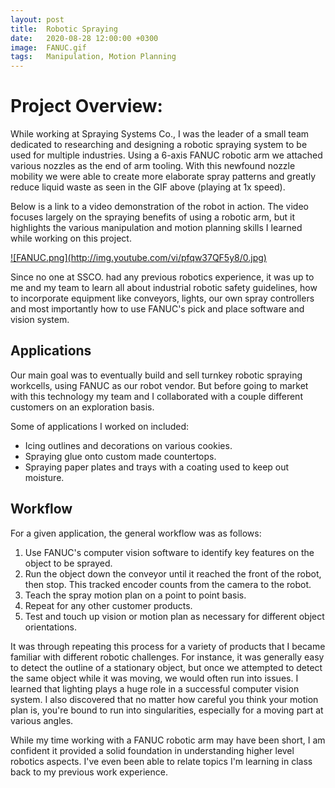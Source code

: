 ```yaml
---
layout: post
title:  Robotic Spraying
date:   2020-08-28 12:00:00 +0300
image:  FANUC.gif
tags:   Manipulation, Motion Planning
---
```

# Project Overview:
While working at Spraying Systems Co., I was the leader of a small team dedicated to researching and designing a robotic spraying system to be used for multiple industries. Using a 6-axis FANUC robotic arm we attached various nozzles as the end of arm tooling. With this newfound nozzle mobility we were able to create more elaborate spray patterns and greatly reduce liquid waste as seen in the GIF above (playing at 1x speed). 

Below is a link to a video demonstration of the robot in action. The video focuses largely on the spraying benefits of using a robotic arm, but it highlights the various manipulation and motion planning skills I learned while working on this project.

<a href="https://www.youtube.com/watch?v=pfqw37QF5y8&ab_channel=SprayingSystemsCo" target="_blank" rel="noopener noreferrer">
![FANUC.png](http://img.youtube.com/vi/pfqw37QF5y8/0.jpg)
</a>

Since no one at SSCO. had any previous robotics experience, it was up to me and my team to learn all about industrial robotic safety guidelines, how to incorporate equipment like conveyors, lights, our own spray controllers and most importantly how to use FANUC's pick and place software and vision system. 

## Applications
Our main goal was to eventually build and sell turnkey robotic spraying workcells, using FANUC as our robot vendor. But before going to market with this technology my team and I collaborated with a couple different customers on an exploration basis. 

Some of applications I worked on included:
* Icing outlines and decorations on various cookies.
* Spraying glue onto custom made countertops.
* Spraying paper plates and trays with a coating used to keep out moisture.

## Workflow
For a given application, the general workflow was as follows:
1. Use FANUC's computer vision software to identify key features on the object to be sprayed. 
2. Run the object down the conveyor until it reached the front of the robot, then stop. This tracked encoder counts from the camera to the robot.
3. Teach the spray motion plan on a point to point basis. 
4. Repeat for any other customer products.
5. Test and touch up vision or motion plan as necessary for different object orientations. 

It was through repeating this process for a variety of products that I became familiar with different robotic challenges. For instance, it was generally easy to detect the outline of a stationary object, but once we attempted to detect the same object while it was moving, we would often run into issues. I learned that lighting plays a huge role in a successful computer vision system. I also discovered that no matter how careful you think your motion plan is, you're bound to run into singularities, especially for a moving part at various angles. 

While my time working with a FANUC robotic arm may have been short, I am confident it provided a solid foundation in understanding higher level robotics aspects. I've even been able to relate topics I'm learning in class back to my previous work experience.
